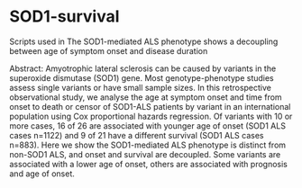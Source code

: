 # SOD1-survival

Scripts used in The SOD1-mediated ALS phenotype shows a decoupling between age of symptom onset and disease duration

Abstract: Amyotrophic lateral sclerosis can be caused by variants in the superoxide dismutase (SOD1) gene. Most genotype-phenotype studies assess single variants or have small sample sizes. In this retrospective observational study, we analyse the age at symptom onset and time from onset to death or censor of SOD1-ALS patients by variant in an international population using Cox proportional hazards regression. Of variants with 10 or more cases, 16 of 26 are associated with younger age of onset (SOD1 ALS cases n=1122) and 9 of 21 have a different survival (SOD1 ALS cases n=883). Here we show the SOD1-mediated ALS phenotype is distinct from non-SOD1 ALS, and onset and survival are decoupled. Some variants are associated with a lower age of onset, others are associated with prognosis and age of onset. 

